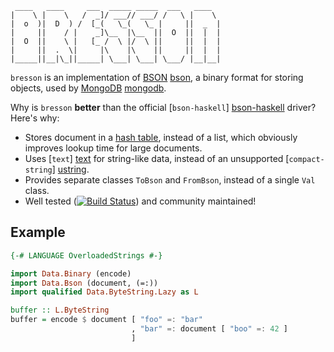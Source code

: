 ```
 ____   ____     ___  _____ _____  ___   ____
|    \ |    \   /  _]/ ___// ___/ /   \ |    \
|  o  )|  D  ) /  [_(   \_(   \_ |     ||  _  |
|     ||    / |    _]\__  |\__  ||  O  ||  |  |
|  O  ||    \ |   [_ /  \ |/  \ ||     ||  |  |
|     ||  .  \|     |\    |\    ||     ||  |  |
|_____||__|\_||_____| \___| \___| \___/ |__|__|
```

`bresson` is an implementation of [BSON] [bson], a binary format for storing
objects, used by [MongoDB] [mongodb].

Why is `bresson` **better** than the official [`bson-haskell`] [bson-haskell]
driver? Here's why:

* Stores document in a [hash table][hashtable], instead of a list, which
  obviously improves lookup time for large documents.
* Uses [`text`] [text] for string-like data, instead of an unsupported
  [`compact-string`] [ustring].
* Provides separate classes `ToBson` and `FromBson`, instead of a single
  `Val` class.
* Well tested
  ([![Build Status](https://secure.travis-ci.org/knsd/bresson.png)][travis])
  and community maintained!

[bson]: http://bsonspec.org/#/specification
[mongodb]: http://mongodb.com
[bson-haskell]: https://github.com/mongodb/bson-haskell
[hashtable]: http://hackage.haskell.org/package/unordered-containers-0.2.3.0]
[text]: http://hackage.haskell.org/package/text-0.11.2.3
[ustring]: http://hackage.haskell.org/package/compact-string-fix-0.3.2
[travis]: (http://travis-ci.org/knsd/bresson)

Example
-------

```haskell
{-# LANGUAGE OverloadedStrings #-}

import Data.Binary (encode)
import Data.Bson (document, (=:))
import qualified Data.ByteString.Lazy as L

buffer :: L.ByteString
buffer = encode $ document [ "foo" =: "bar"
                           , "bar" =: document [ "boo" =: 42 ]
                           ]
```
